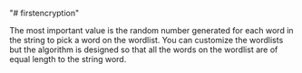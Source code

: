 "# firstencryption" 

The most important value is the random number generated for each word in the string to pick a word on the wordlist. You can customize the wordlists but the algorithm is designed so that all the words on the wordlist are of equal length to the string word. 
